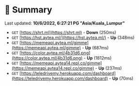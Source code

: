 # 📖 Summary
Last updated: **10/6/2022, 6:27:21 PG "Asia/Kuala_Lumpur"**

- `GET` [https://shrt.ml](https://shrt.ml) - **Down** (250ms)
- `GET` [https://hst.aytea.ml/](https://hst.aytea.ml/) - **Up** (348ms)
- `GET` [https://memeapi.aytea.ml/gimme](https://memeapi.aytea.ml/gimme) - **Up** (687ms)
- `GET` [https://color.aytea.ml/4b31d6.png](https://color.aytea.ml/4b31d6.png) - **Up** (1812ms)
- `GET` [https://memeapi.aytea14.repl.co/gimme](https://memeapi.aytea14.repl.co/gimme) - **Up** (237ms)
- `GET` [https://teledrivemy.herokuapp.com/dashboard](https://teledrivemy.herokuapp.com/dashboard) - **Up** (70ms)
